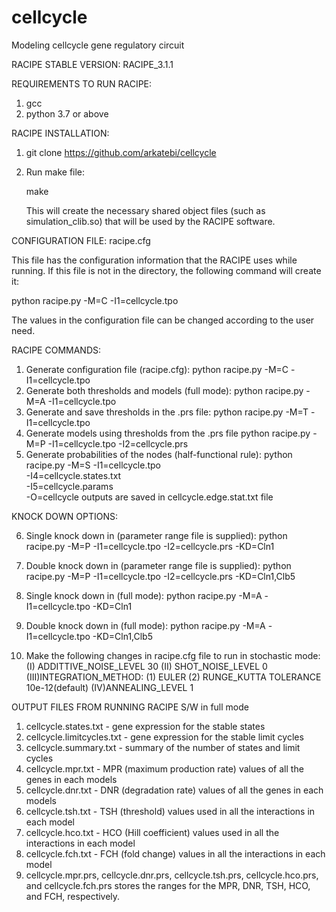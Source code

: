 # cellcycle
Modeling cellcycle gene regulatory circuit

RACIPE STABLE VERSION: RACIPE_3.1.1

REQUIREMENTS TO RUN RACIPE:
 1. gcc  
 2. python 3.7 or above

RACIPE INSTALLATION:
 1. git clone  https://github.com/arkatebi/cellcycle
 2. Run make file: 

    make

    This will create the necessary shared object files 
    (such as simulation_clib.so) that will be used by 
    the RACIPE software.

CONFIGURATION FILE: racipe.cfg

   This file has the configuration information that the
RACIPE uses while running. If this file is not in the
directory, the following command will create it:

   python racipe.py -M=C -I1=cellcycle.tpo

   The values in the configuration file can be changed
according to the user need.

RACIPE COMMANDS:
1. Generate configuration file (racipe.cfg):
   python racipe.py -M=C -I1=cellcycle.tpo
2. Generate both thresholds and models (full mode):
   python racipe.py -M=A -I1=cellcycle.tpo
3. Generate and save thresholds in the .prs file:
   python racipe.py -M=T -I1=cellcycle.tpo
4. Generate models using thresholds from the .prs file
   python racipe.py -M=P -I1=cellcycle.tpo -I2=cellcycle.prs
5. Generate probabilities of the nodes (half-functional rule):
   python racipe.py -M=S -I1=cellcycle.tpo \
                         -I4=cellcycle.states.txt \
                         -I5=cellcycle.params \
                         -O=cellcycle
   outputs are saved in cellcycle.edge.stat.txt file


KNOCK DOWN OPTIONS: 

6. Single knock down in (parameter range file is supplied):
   python racipe.py -M=P -I1=cellcycle.tpo -I2=cellcycle.prs  -KD=Cln1

7. Double knock down in (parameter range file is supplied):
   python racipe.py -M=P -I1=cellcycle.tpo -I2=cellcycle.prs  -KD=Cln1,Clb5

8. Single knock down in (full mode):
   python racipe.py -M=A -I1=cellcycle.tpo -KD=Cln1

9. Double knock down in (full mode):
   python racipe.py -M=A -I1=cellcycle.tpo -KD=Cln1,Clb5

10. Make the following changes in racipe.cfg file to run in stochastic mode: 
    (I)  ADDITTIVE_NOISE_LEVEL 30
    (II) SHOT_NOISE_LEVEL 0
    (III)INTEGRATION_METHOD:
         (1) EULER 
         (2) RUNGE_KUTTA 
             TOLERANCE 10e-12(default)
    (IV)ANNEALING_LEVEL 1 

OUTPUT FILES FROM RUNNING RACIPE S/W in full mode
1. cellcycle.states.txt - gene expression for the stable states
2. cellcycle.limitcycles.txt - gene expression for the stable limit cycles
3. cellcycle.summary.txt - summary of the number of states and limit cycles 
4. cellcycle.mpr.txt - MPR (maximum production rate) values of all 
                the genes in each models 
5. cellcycle.dnr.txt - DNR (degradation rate) values of all the genes 
                in each models
6. cellcycle.tsh.txt - TSH (threshold) values used in all the 
                interactions in each model 
7. cellcycle.hco.txt - HCO (Hill coefficient) values used in 
                all the interactions in each model 
8. cellcycle.fch.txt - FCH (fold change) values in all the 
                interactions in each model
9. cellcycle.mpr.prs, cellcycle.dnr.prs, cellcycle.tsh.prs, cellcycle.hco.prs, and 
   cellcycle.fch.prs stores the ranges for the MPR, DNR, TSH, HCO, 
   and FCH, respectively. 
